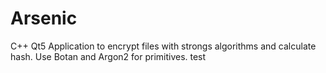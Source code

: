 # Arsenic
C++ Qt5 Application to encrypt files with strongs algorithms and calculate hash. Use Botan and Argon2 for primitives.
test
